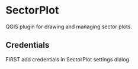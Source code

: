 # SectorPlot

QGIS plugin for drawing and managing sector plots.

## Credentials

FIRST add credentials in SectorPlot settings dialog